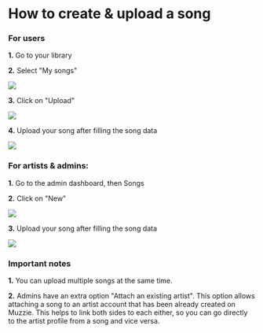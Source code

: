 # How to create & upload a song

### For users

<strong>1.</strong> Go to your library

<strong>2.</strong> Select "My songs"

<img src="/assets/img/library.png">

<strong>3.</strong> Click on "Upload"

<img src="/assets/img/upload_library.png">

<strong>4.</strong> Upload your song after filling the song data

<img src="/assets/img/upload_song_user.png">

### For artists & admins:

<strong>1.</strong> Go to the admin dashboard, then Songs

<strong>2.</strong> Click on "New"

<img src="/assets/img/create_song_admin.png">

<strong>3.</strong> Upload your song after filling the song data

<img src="/assets/img/upload_song_admin.png">

### Important notes

<strong>1.</strong> You can upload multiple songs at the same time.

<strong>2.</strong> Admins have an extra option "Attach an existing artist". This option allows attaching a song to an artist account that has been already created on Muzzie. This helps to link both sides to each either, so you can go directly to the artist profile from a song and vice versa.
